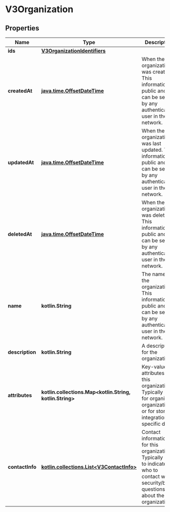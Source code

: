 
# V3Organization

## Properties
Name | Type | Description | Notes
------------ | ------------- | ------------- | -------------
**ids** | [**V3OrganizationIdentifiers**](V3OrganizationIdentifiers.md) |  |  [optional]
**createdAt** | [**java.time.OffsetDateTime**](java.time.OffsetDateTime.md) | When the organization was created. This information is public and can be seen by any authenticated user in the network. |  [optional]
**updatedAt** | [**java.time.OffsetDateTime**](java.time.OffsetDateTime.md) | When the organization was last updated. This information is public and can be seen by any authenticated user in the network. |  [optional]
**deletedAt** | [**java.time.OffsetDateTime**](java.time.OffsetDateTime.md) | When the organization was deleted. This information is public and can be seen by any authenticated user in the network. |  [optional]
**name** | **kotlin.String** | The name of the organization. This information is public and can be seen by any authenticated user in the network. |  [optional]
**description** | **kotlin.String** | A description for the organization. |  [optional]
**attributes** | **kotlin.collections.Map&lt;kotlin.String, kotlin.String&gt;** | Key-value attributes for this organization. Typically used for organizing organizations or for storing integration-specific data. |  [optional]
**contactInfo** | [**kotlin.collections.List&lt;V3ContactInfo&gt;**](V3ContactInfo.md) | Contact information for this organization. Typically used to indicate who to contact with security/billing questions about the organization. |  [optional]



